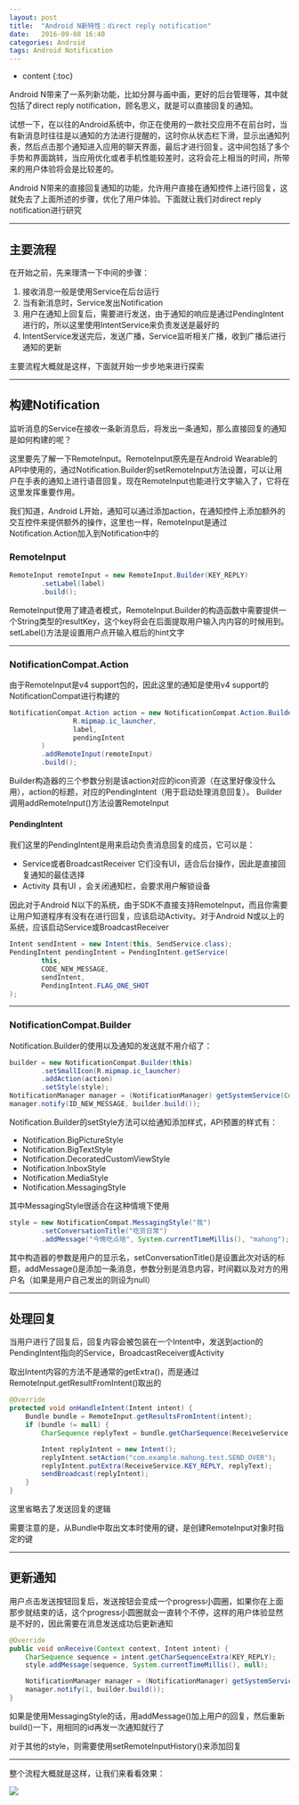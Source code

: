 ```yaml
---
layout: post
title:  "Android N新特性：direct reply notification"
date:   2016-09-08 16:40
categories: Android
tags: Android Notification
---
```


* content
{:toc}


Android N带来了一系列新功能，比如分屏与画中画，更好的后台管理等，其中就包括了direct reply notification，顾名思义，就是可以直接回复的通知。









试想一下，在以往的Android系统中，你正在使用的一款社交应用不在前台时，当有新消息时往往是以通知的方法进行提醒的，这时你从状态栏下滑，显示出通知列表，然后点击那个通知进入应用的聊天界面，最后才进行回复。这中间包括了多个手势和界面跳转，当应用优化或者手机性能较差时，这将会花上相当的时间，所带来的用户体验将会是比较差的。

Android N带来的直接回复通知的功能，允许用户直接在通知控件上进行回复，这就免去了上面所述的步骤，优化了用户体验。下面就让我们对direct reply notification进行研究


----------

## 主要流程

在开始之前，先来理清一下中间的步骤：

1. 接收消息一般是使用Service在后台运行
2. 当有新消息时，Service发出Notification
3. 用户在通知上回复后，需要进行发送，由于通知的响应是通过PendingIntent进行的，所以这里使用IntentService来负责发送是最好的
4. IntentService发送完后，发送广播，Service监听相关广播，收到广播后进行通知的更新

主要流程大概就是这样，下面就开始一步步地来进行探索


----------

## 构建Notification

监听消息的Service在接收一条新消息后，将发出一条通知，那么直接回复的通知是如何构建的呢？

这里要先了解一下RemoteInput。RemoteInput原先是在Android Wearable的API中使用的，通过Notification.Builder的setRemoteInput方法设置，可以让用户在手表的通知上进行语音回复。现在RemoteInput也能进行文字输入了，它将在这里发挥重要作用。

我们知道，Android L开始，通知可以通过添加action，在通知控件上添加额外的交互控件来提供额外的操作，这里也一样，RemoteInput是通过Notification.Action加入到Notification中的

### RemoteInput

``` java
RemoteInput remoteInput = new RemoteInput.Builder(KEY_REPLY)
        .setLabel(label)
        .build();
```

RemoteInput使用了建造者模式，RemoteInput.Builder的构造函数中需要提供一个String类型的resultKey，这个key将会在后面提取用户输入内内容的时候用到。setLabel()方法是设置用户点开输入框后的hint文字


----------

### NotificationCompat.Action

由于RemoteInput是v4 support包的，因此这里的通知是使用v4 support的NotificationCompat进行构建的

``` java
NotificationCompat.Action action = new NotificationCompat.Action.Builder(
                R.mipmap.ic_launcher,
                label,
                pendingIntent
        )
        .addRemoteInput(remoteInput)
        .build();
```

Builder构造器的三个参数分别是该action对应的icon资源（在这里好像没什么用），action的标题，对应的PendingIntent（用于启动处理消息回复）。
Builder调用addRemoteInput()方法设置RemoteInput

#### PendingIntent

我们这里的PendingIntent是用来启动负责消息回复的成员，它可以是：

 - Service或者BroadcastReceiver
 它们没有UI，适合后台操作，因此是直接回复通知的最佳选择
 - Activity
 具有UI ，会关闭通知栏，会要求用户解锁设备

因此对于Android N以下的系统，由于SDK不直接支持RemoteInput，而且你需要让用户知道程序有没有在进行回复，应该启动Activity。对于Android N或以上的系统，应该启动Service或BroadcastReceiver

```java
Intent sendIntent = new Intent(this, SendService.class);
PendingIntent pendingIntent = PendingIntent.getService(
        this,
        CODE_NEW_MESSAGE,
        sendIntent,
        PendingIntent.FLAG_ONE_SHOT
);
```


----------

### NotificationCompat.Builder

Notification.Builder的使用以及通知的发送就不用介绍了：

``` java
builder = new NotificationCompat.Builder(this)
        .setSmallIcon(R.mipmap.ic_launcher)
        .addAction(action)
        .setStyle(style);
NotificationManager manager = (NotificationManager) getSystemService(Context.NOTIFICATION_SERVICE);
manager.notify(ID_NEW_MESSAGE, builder.build());
```

Notification.Builder的setStyle方法可以给通知添加样式，API预置的样式有：

 - Notification.BigPictureStyle
 - Notification.BigTextStyle
 - Notification.DecoratedCustomViewStyle
 - Notification.InboxStyle
 - Notification.MediaStyle
 - Notification.MessagingStyle

其中MessagingStyle很适合在这种情境下使用

``` java
style = new NotificationCompat.MessagingStyle("我")
        .setConversationTitle("吃货日常")
        .addMessage("今晚吃点啥", System.currentTimeMillis(), "mahong");
```

其中构造器的参数是用户的显示名，setConversationTitle()是设置此次对话的标题，addMessage()是添加一条消息，参数分别是消息内容，时间戳以及对方的用户名（如果是用户自己发出的则设为null）


----------

## 处理回复

当用户进行了回复后，回复内容会被包装在一个Intent中，发送到action的PendingIntent指向的Service，BroadcastReceiver或Activity

取出Intent内容的方法不是通常的getExtra()，而是通过RemoteInput.getResultFromIntent()取出的

``` java
@Override
protected void onHandleIntent(Intent intent) {
    Bundle bundle = RemoteInput.getResultsFromIntent(intent);
    if (bundle != null) {
        CharSequence replyText = bundle.getCharSequence(ReceiveService.KEY_REPLY);

        Intent replyIntent = new Intent();
        replyIntent.setAction("com.example.mahong.test.SEND_OVER");
        replyIntent.putExtra(ReceiveService.KEY_REPLY, replyText);
        sendBroadcast(replyIntent);
    }
}
```

这里省略去了发送回复的逻辑

需要注意的是，从Bundle中取出文本时使用的键，是创建RemoteInput对象时指定的键


----------

## 更新通知

用户点击发送按钮回复后，发送按钮会变成一个progress小圆圈，如果你在上面那步就结束的话，这个progress小圆圈就会一直转个不停，这样的用户体验显然是不好的，因此需要在消息发送成功后更新通知

``` java
@Override
public void onReceive(Context context, Intent intent) {
    CharSequence sequence = intent.getCharSequenceExtra(KEY_REPLY);
    style.addMessage(sequence, System.currentTimeMillis(), null);

    NotificationManager manager = (NotificationManager) getSystemService(Context.NOTIFICATION_SERVICE);
    manager.notify(1, builder.build());
}
```

如果是使用MessagingStyle的话，用addMessage()加上用户的回复，然后重新build()一下，用相同的id再发一次通知就行了

对于其他的style，则需要使用setRemoteInputHistory()来添加回复


----------

整个流程大概就是这样，让我们来看看效果：

![](http://od654njdm.bkt.clouddn.com/test.gif)

